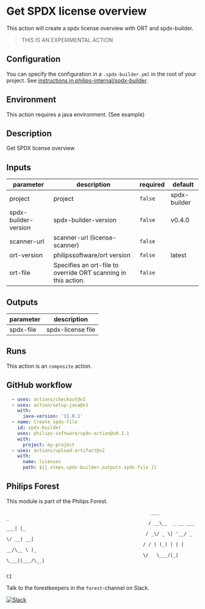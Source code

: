 # Get SPDX license overview

This action will create a spdx license overview with ORT and spdx-builder.

> THIS IS AN EXPERIMENTAL ACTION

## Configuration
You can specify the configuration in a `.spdx-builder.yml` in the root of your project.
See [instructions in philips-internal/spdx-builder](https://github.com/philips-software/spdx-builder#including-projects-in-the-spdx-file).

## Environment
This action requires a java environment. (See example)

<!-- action-docs-description -->
## Description

Get SPDX license overview


<!-- action-docs-description -->

<!-- action-docs-inputs -->
## Inputs

| parameter | description | required | default |
| - | - | - | - |
| project | project | `false` | spdx-builder |
| spdx-builder-version | spdx-builder-version | `false` | v0.4.0 |
| scanner-url | scanner-url (license-scanner) | `false` |  |
| ort-version | philipssoftware/ort version | `false` | latest |
| ort-file | Specifies an ort-file to override ORT scanning in this action. | `false` |  |



<!-- action-docs-inputs -->

<!-- action-docs-outputs -->
## Outputs

| parameter | description |
| - | - |
| spdx-file | spdx-license file |



<!-- action-docs-outputs -->

<!-- action-docs-runs -->
## Runs

This action is an `composite` action.


<!-- action-docs-runs -->

## GitHub workflow

```yml
  - uses: actions/checkout@v2
  - uses: action/setup-java@v1
    with:
      java-version: '11.0.1'
  - name: Create spdx-file
    id: spdx-builder
    uses: philips-software/spdx-action@v0.1.1
    with:
      project: my-project
  - uses: actions/upload-artifact@v2
    with:
      name: licenses
      path: ${{ steps.spdx-builder.outputs.spdx-file }}
```

## Philips Forest

This module is part of the Philips Forest.

```
                                                     ___                   _
                                                    / __\__  _ __ ___  ___| |_
                                                   / _\/ _ \| '__/ _ \/ __| __|
                                                  / / | (_) | | |  __/\__ \ |_
                                                  \/   \___/|_|  \___||___/\__|

                                                                            CI
```

Talk to the forestkeepers in the `forest`-channel on Slack.

[![Slack](https://philips-software-slackin.now.sh/badge.svg)](https://philips-software-slackin.now.sh)
